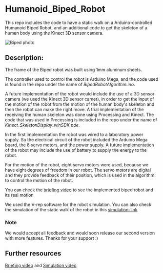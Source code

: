 # Humanoid_Biped_Robot

This repo includes the code to have a static walk on a Arduino-controlled Humanoid Biped Robot, and an additional code to get the skeleton of a human body using the Kinect 3D sensor camera.

![Biped photo](BipedPhoto.png)

## Description:

The frame of the Biped robot was built using 1mm aluminum sheets. 

The controller used to control the robot is Arduino Mega, and the code used is found in the repo under the name of *BipedRobotAlgorithm.ino*.

A future implementation of the robot would include the use of a 3D sensor camera (we used the Kinect 3D sensor camer), in order to get the input of the motion of the robot from the motion of the human body's skeleton and then the robot can make the right move. A trial implementation of the receiving the human skeleton was done using Processing and Kinect. The code that was used in Processing is included in the repo under the name of *Kinect_SkeletonDisplay_winSDK.pde*.

In the first implementation the robot was wired to a laboratory power supply. So the electrical circuit of the robot included the Arduino Mega board, the 8 servo motors, and the power supply.
A future implementation of the robot may  include the use of battery to supply the energy to the robot.

For the motion of the robot, eight servo motors were used, because we have eight degrees of freedom in our robot. The servo motors are digital and they provide feedback of their position, which is used in the algorithm to control the motion of the robot.

You can check the [briefing video][2] to see the implemented biped robot and its real motion

We used the V-rep software for the robot simulation. You can also check the simulation of the static walk of the robot in this [simulation-link][1]

### Note
We would accept all feedback and would soon release our second version with more features.
Thanks for your support :)

## Further resources
[Briefing video][2] and 
[Simulation video][1]


[1]: https://www.youtube.com/watch?v=R89XYS8xPj4 "Title"
[2]: https://www.youtube.com/watch?v=surk5Gd7MbY "Title"
